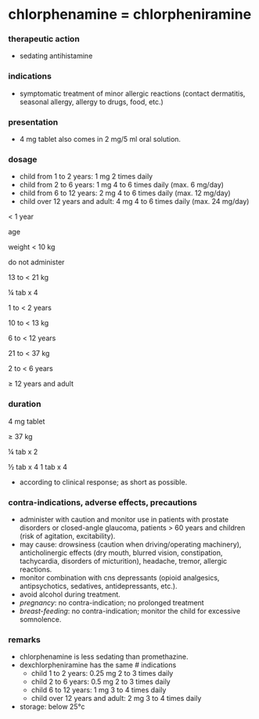 # chlorphenamine = chlorpheniramine

### therapeutic action
+ sedating antihistamine

### indications
+ symptomatic treatment of minor allergic reactions (contact dermatitis, seasonal allergy, allergy to drugs,
food, etc.)

### presentation
+ 4 mg tablet
also comes in 2 mg/5 ml oral solution.

### dosage
+ child from 1 to 2 years: 1 mg 2 times daily
+ child from 2 to 6 years: 1 mg 4 to 6 times daily (max. 6 mg/day)
+ child from 6 to 12 years: 2 mg 4 to 6 times daily (max. 12 mg/day)
+ child over 12 years and adult: 4 mg 4 to 6 times daily (max. 24 mg/day)

< 1 year

age

weight
< 10 kg

do not administer

13 to < 21 kg

¼ tab x 4

1 to < 2 years

10 to < 13 kg

6 to < 12 years

21 to < 37 kg

2 to < 6 years

≥ 12 years and adult

### duration
4 mg tablet

≥ 37 kg

¼ tab x 2

½ tab x 4
1 tab x 4

+ according to clinical response; as short as possible.

### contra-indications, adverse effects, precautions
+ administer with caution and monitor use in patients with prostate disorders or closed-angle glaucoma,
patients > 60 years and children (risk of agitation, excitability).
+ may cause: drowsiness (caution when driving/operating machinery), anticholinergic effects (dry mouth,
blurred vision, constipation, tachycardia, disorders of micturition), headache, tremor, allergic reactions.
+ monitor combination with cns depressants (opioid analgesics, antipsychotics, sedatives, antidepressants,
etc.).
+ avoid alcohol during treatment.
+ *pregnancy*: no contra-indication; no prolonged treatment
+ *breast-feeding*: no contra-indication; monitor the child for excessive somnolence.

### remarks
+ chlorphenamine is less sedating than promethazine.
+ dexchlorpheniramine has the same # indications
    - child 1 to 2 years: 0.25 mg 2 to 3 times daily
    - child 2 to 6 years: 0.5 mg 2 to 3 times daily
    - child 6 to 12 years: 1 mg 3 to 4 times daily
    - child over 12 years and adult: 2 mg 3 to 4 times daily
+ storage: below 25°c
